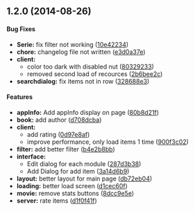 ## 1.2.0 (2014-08-26)


#### Bug Fixes

* **Serie:** fix filter not working ([10e42234](https://github.com/Opiskull/one4all/commit/10e4223407fd900323db871c751f0e2e7e220cf0))
* **chore:** changelog file not written ([e3d0a37e](https://github.com/Opiskull/one4all/commit/e3d0a37e65418a3a1fc970776ea03952efe2c9b5))
* **client:**
  * color too dark with disabled nut ([80329233](https://github.com/Opiskull/one4all/commit/80329233e8fe93898fd125def995f4f835030f86))
  * removed second load of recources ([2b6bee2c](https://github.com/Opiskull/one4all/commit/2b6bee2c7caa14c19fadb2b42b35cc41f4422ced))
* **searchdialog:** fix items not in row ([328688e3](https://github.com/Opiskull/one4all/commit/328688e3f1fe9996d136d96b5cc21c7c27087811))


#### Features

* **appInfo:** Add appInfo display on page ([80b8d21f](https://github.com/Opiskull/one4all/commit/80b8d21f93cbe16fdd2ed032938f12ce60ece365))
* **book:** add author ([d708dcba](https://github.com/Opiskull/one4all/commit/d708dcba1069ec488009628010a2776f5e6c2373))
* **client:**
  * add rating ([0d97e8af](https://github.com/Opiskull/one4all/commit/0d97e8af3ca042022787862ba99d88ecc1f97995))
  * improve performance, only load items 1 time ([900f3c02](https://github.com/Opiskull/one4all/commit/900f3c02db763e02b71451dff725d271f7443346))
* **filter:** add better filter ([b4e2b8bb](https://github.com/Opiskull/one4all/commit/b4e2b8bbf3092132e881cfd19c28748a68395436))
* **interface:**
  * Edit dialog for each module ([287d3b38](https://github.com/Opiskull/one4all/commit/287d3b3808dd0aba14b33f8b4dec22b3b7cc743a))
  * Add Dialog for add item ([3a14d6b9](https://github.com/Opiskull/one4all/commit/3a14d6b96bc8b726ff07ab533fe1b37fb9d61540))
* **layout:** better layout for main page ([db72eb04](https://github.com/Opiskull/one4all/commit/db72eb047a7f5468cf5aa07df83ff753a7b75962))
* **loading:** better load screen ([d1cec60f](https://github.com/Opiskull/one4all/commit/d1cec60fec706d8da52cb55777d1ce7af5ac5e62))
* **movie:** remove stats buttons ([8dcc9e5e](https://github.com/Opiskull/one4all/commit/8dcc9e5ed3eed90841ba4562ab7f281b308bc3eb))
* **server:** rate items ([d1f0f41f](https://github.com/Opiskull/one4all/commit/d1f0f41f48c278dd2b12ad8e981e84a0825fadc1))
